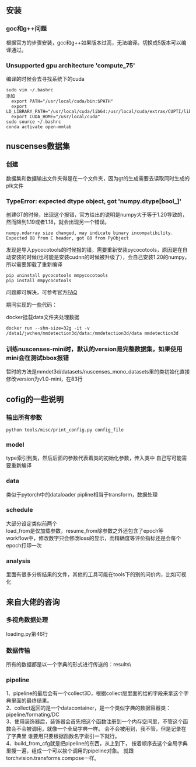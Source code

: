 ## 安装
### gcc和g++问题
根据官方的步骤安装，gcc和g++如果版本过高，无法编译。切换成5版本可以编译通过。

### Unsupported gpu architecture 'compute_75'
编译的时候会去寻找系统下的cuda
```
sudo vim ~/.bashrc
添加
  export PATH="/usr/local/cuda/bin:$PATH"
  export LD_LIBRARY_PATH="/usr/local/cuda/lib64:/usr/local/cuda/extras/CUPTI/lib64:$LD_LIBRARY_PATH"
  export CUDA_HOME="/usr/local/cuda"
sudo source ~/.bashrc
conda activate open-mmlab
```

## nuscenses数据集
### 创建
数据集和数据输出文件夹得是在一个文件夹，因为gt的生成需要去读取同时生成的plk文件

### TypeError: expected dtype object, got 'numpy.dtype[bool_]'
创建GT的时候，出现这个报错，官方给出的说明是numpy大于等于1.20导致的，然而降到1.19或者1.18，就会出现另一个错误。

```
numpy.ndarray size changed, may indicate binary incompatibility. Expected 88 from C header, got 80 from PyObject
```
发现是导入pycocotools的时候报的错，需要重新安装pycocotools，原因是在自动安装的时候(也可能是安装cudnn的时候被升级了），会自己安装1.20的numpy，所以需要卸载了重新编译
```
pip uninstall pycocotools mmpycocotools
pip install mmpycocotools
```
问题即可解决，可参考官方[FAQ](https://github.com/open-mmlab/mmdetection3d/blob/master/docs/faq.md)

期间实现的一些代码：

docker挂载data文件夹处理数据
```
docker run --shm-size=32g -it -v /data1/jwchen/mmdetection3d/data:/mmdetection3d/data mmdetection3d
```

### 训练nuscenses-mini时，默认的version是完整数据集，如果使用mini会在测试bbox报错
暂时的方法是mmdet3d/datasets/nuscenses_mono_datasets里的类初始化直接修改version为v1.0-mini，在83行


## cofig的一些说明
### 输出所有参数
```
python tools/misc/print_config.py config_file
```

### model
type索引到类，然后后面的参数代表着类的初始化参数，传入类中
自己写可能需要重新编译

### data
类似于pytorch中的dataloader
pipline相当于transform，数据处理

### schedule
大部分设定类似前两个\
load_from是仅加载参数，resume_from除参数之外还包含了epoch等\
workflow中，修改数字只会修改loss的显示，而精确度等评价指标还是会每个epoch打印一次

### analysis
里面有很多分析结果的文件，其他的工具可能在tools下的别的问价内，比如可视化

## 来自大佬的咨询
### 多视角数据处理
loading.py第46行

### 数据传输
所有的数据都是以一个字典的形式进行传送的：results\

### pipeline
1、pipeline的最后会有一个collect3D，根据collect层里面的给的字段来拿这个字典里面的最终结果。\
2、collect返回的是一个datacontainer，是一个类似字典的数据容器类：pipeline/formating/DC\
3、使用装饰器后，装饰器会首先把这个函数注册到一个内存空间里，不管这个函数会不会被调用，就像一个全局字典一样。
会不会被用到，我不管，但是记录在了字典里 谁要用只要根据函数名字索引一下就行。\
4、build_from_cfg就是把pipeline的东西，从上到下，
按着顺序去这个全局字典里搜一遍，组成一个可以挨个调用的pipeline对象。
就跟torchvision.transforms.compose一样。

